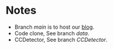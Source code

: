 # Notes
- Branch *main* is to host our [blog](https://codeclonedl.github.io/datasets.com/).
- Code clone, See branch *data*.
- CCDetector, See branch *CCDetector*.